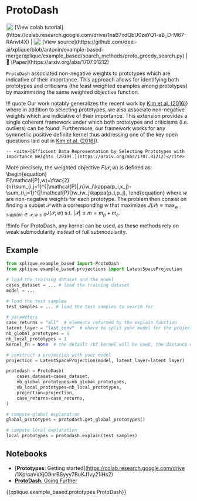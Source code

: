 # ProtoDash

<sub>
    <img src="https://upload.wikimedia.org/wikipedia/commons/d/d0/Google_Colaboratory_SVG_Logo.svg" width="20">
</sub>[View colab tutorial](https://colab.research.google.com/drive/1nsB7xdQbU0zeYQ1-aB_D-M67-RAnvt4X) |
<sub>
    <img src="https://upload.wikimedia.org/wikipedia/commons/9/91/Octicons-mark-github.svg" width="20">
</sub>[View source](https://github.com/deel-ai/xplique/blob/antonin/example-based-merge/xplique/example_based/search_methods/proto_greedy_search.py) |
📰 [Paper](https://arxiv.org/abs/1707.01212)

`ProtoDash` associated non-negative weights to prototypes which are indicative of their importance. This approach allows for identifying both prototypes and criticisms (the least weighted examples among prototypes) by maximmizing the same weighted objective function.

!!! quote
    Our work notably generalizes the recent work
    by [Kim et al. (2016)](../mmd_critic/)) where in addition to selecting prototypes, we
    also associate non-negative weights which are indicative of their
    importance. This extension provides a single coherent framework
    under which both prototypes and criticisms (i.e. outliers) can be
    found. Furthermore, our framework works for any symmetric
    positive definite kernel thus addressing one of the key open
    questions laid out in [Kim et al. (2016)](../mmd_critic/)).

    -- <cite>[Efficient Data Representation by Selecting Prototypes with Importance Weights (2019).](https://arxiv.org/abs/1707.01212)</cite>

More precisely, the weighted objective $F(\mathcal{P},w)$ is defined as:
\begin{equation}   
F(\mathcal{P},w)=\frac{2}{n}\sum_{i,j=1}^{|\mathcal{P}|,n}w_i\kappa(p_i,x_j)-\sum_{i,j=1}^{|\mathcal{P}|}w_iw_j\kappa(p_i,p_j),
\end{equation}
where $w$ are non-negative weights for each prototype. The problem then consist on finding a subset $\mathcal{P}$ with a corresponding $w$ that maximizes $J(\mathcal{P}) \equiv \max_{w:supp(w)\in \mathcal{P},w\ge 0} J(\mathcal{P},w)$ s.t. $|\mathcal{P}| \leq m=m_p+m_c$. 

!!!info
    For ProtoDash, any kernel can be used, as these methods rely on weak submodularity instead of full submodularity.

## Example

```python
from xplique.example_based import ProtoDash
from xplique.example_based.projections import LatentSpaceProjection

# load the training dataset and the model
cases_dataset = ... # load the training dataset
model = ...

# load the test samples
test_samples = ... # load the test samples to search for

# parameters
case_returns = "all"  # elements returned by the explain function
latent_layer = "last_conv"  # where to split your model for the projection
nb_global_prototypes = 5
nb_local_prototypes = 1
kernel_fn = None  # the default rbf kernel will be used, the distance will be based on this

# construct a projection with your model
projection = LatentSpaceProjection(model, latent_layer=latent_layer)

protodash = ProtoDash(
    cases_dataset=cases_dataset,
    nb_global_prototypes=nb_global_prototypes,
    nb_local_prototypes=nb_local_prototypes,
    projection=projection,
    case_returns=case_returns,
)

# compute global explanation
global_prototypes = protodash.get_global_prototypes()

# compute local explanation
local_prototypes = protodash.explain(test_samples)
```

## Notebooks

- [**Prototypes**: Getting started](https://colab.research.google.com/drive
/1XproaVxXjO9nrBSyyy7BuKJ1vy21iHs2)
- [**ProtoDash**: Going Further](https://colab.research.google.com/drive/1nsB7xdQbU0zeYQ1-aB_D-M67-RAnvt4X)


{{xplique.example_based.prototypes.ProtoDash}}

[^1]: [Visual Explanations from Deep Networks via Gradient-based Localization (2016).](https://arxiv.org/abs/1610.02391)
